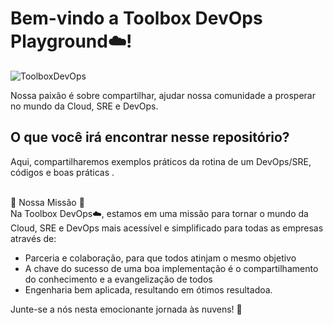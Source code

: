 # Bem-vindo a Toolbox DevOps Playground☁️!
![ToolboxDevOps](https://github.com/toolboxcompany/.github/blob/main/profile/readme-avatar.png)

Nossa paixão é sobre compartilhar, ajudar nossa comunidade a prosperar no mundo da Cloud, SRE e DevOps. 

## O que você irá encontrar nesse repositório? 
Aqui, compartilharemos exemplos práticos da rotina de um DevOps/SRE, códigos e boas práticas .

\
🌟 Nossa Missão 🌟
 \
Na Toolbox DevOps☁️, estamos em uma missão para tornar o mundo da Cloud, SRE e DevOps mais acessível e simplificado para todas as empresas através de:
- Parceria e colaboração, para que todos atinjam o mesmo objetivo
- A chave do sucesso de uma boa implementação é o compartilhamento do conhecimento e a evangelização de todos
- Engenharia bem aplicada, resultando em ótimos resultadoa.


Junte-se a nós nesta emocionante jornada às nuvens! 🚀 

